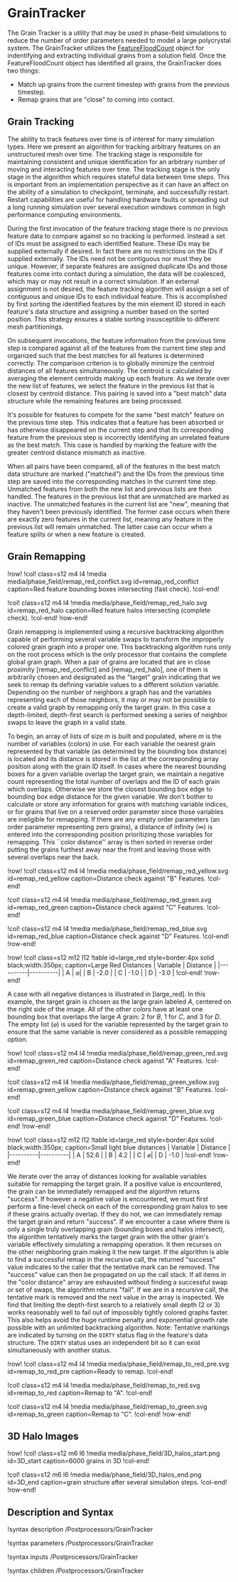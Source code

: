 # GrainTracker

The Grain Tracker is a utility that may be used in phase-field simulations to reduce the number of
order parameters needed to model a large polycrystal system. The GrainTracker utilizes the
[FeatureFloodCount](/FeatureFloodCount.md) object for indentifying and extracting individual grains
from a solution field. Once the FeatureFloodCount object has identified all grains, the GrainTracker
does two things:

- Match up grains from the current timestep with grains from the previous timestep.
- Remap grains that are "close" to coming into contact.

## Grain Tracking

The ability to track features over time is of interest for many simulation types. Here we present an
algorithm for tracking arbitrary features on an unstructured mesh over time. The tracking stage is
responsible for maintaining consistent and unique identification for an arbitrary number of moving
and interacting features over time. The tracking stage is the only stage in the algorithm which
requires stateful data between time steps. This is important from an implementation perspective as it
can have an affect on the ability of a simulation to checkpoint, terminate, and successfully
restart. Restart capabilities are useful for handling hardware faults or spreading out a long running
simulation over several execution windows common in high performance computing environments.

During the first invocation of the feature tracking stage there is no previous feature data to
compare against so no tracking is performed. Instead a set of IDs must be assigned to each identified
feature. These IDs may be supplied externally if desired. In fact there are no restrictions on the
IDs if supplied externally. The IDs need not be contiguous nor must they be unique. However, if
separate features are assigned duplicate IDs and those features come into contact during a
simulation, the data will be coalesced, which may or may not result in a correct simulation.  If an
external assignment is not desired, the feature tracking algorithm will assign a set of contiguous
and unique IDs to each individual feature. This is accomplished by first sorting the identified
features by the min element ID stored in each feature's data structure and assigning a number based
on the sorted position. This strategy ensures a stable sorting insusceptible to different mesh
partitionings.

On subsequent invocations, the feature information from the previous time step is compared against
all of the features from the current time step and organized such that the best matches for all
features is determined correctly. The comparison criterion is to globally minimize the centroid
distances of all features simultaneously. The centroid is calculated by averaging the element
centroids making up each feature. As we iterate over the new list of features, we select the feature
in the previous list that is closest by centroid distance. This pairing is saved into a "best match"
data structure while the remaining features are being processed.

It's possible for features to compete for the same "best match" feature on the previous time
step. This indicates that a feature has been absorbed or has otherwise disappeared on the current
step and that its corresponding feature from the previous step is incorrectly identifying an
unrelated feature as the best match. This case is handled by marking the feature with the greater
centroid distance mismatch as inactive.

When all pairs have been compared, all of the features in the best match data structure are marked
("matched") and the IDs from the previous time step are saved into the corresponding matches in the
current time step. Unmatched features from both the new list and previous lists are then handled.
The features in the previous list that are unmatched are marked as inactive. The unmatched features
in the current list are "new", meaning that they haven't been previously identified. The former case
occurs when there are exactly zero features in the current list, meaning any feature in the previous
list will remain unmatched. The latter case can occur when a feature splits or when a new feature is
created.


## Grain Remapping

!row!
!col! class=s12 m4 l4
!media media/phase_field/remap_red_conflict.svg
       id=remap_red_conflict
       caption=Red feature bounding boxes intersecting (fast check).
!col-end!

!col! class=s12 m4 l4
!media media/phase_field/remap_red_halo.svg
       id=remap_red_halo
       caption=Red feature halos intersecting (complete check).
!col-end!
!row-end!

Grain remapping is implemented using a recursive backtracking algorithm capable of performing several
variable swaps to transform the improperly colored grain graph into a proper one. This backtracking
algorithm runs only on the root process which is the only processor that contains the complete global
grain graph.  When a pair of grains are located that are in close proximity [remap_red_conflict] and
[remap_red_halo], one of them is arbitrarily chosen and designated as the "target" grain indicating
that we seek to remap its defining variable values to a different solution variable. Depending on the
number of neighbors a graph has and the variables representing each of those neighbors, it may or may
not be possible to create a valid graph by remapping only the target grain. In this case a
depth-limited, depth-first search is performed seeking a series of neighbor swaps to leave the graph
in a valid state.

To begin, an array of lists of size $m$ is built and populated, where $m$ is the number of variables
(colors) in use. For each variable the nearest grain represented by that variable (as determined by
the bounding box distance) is located and its distance is stored in the list at the corresponding
array position along with the grain ID itself. In cases where the nearest bounding boxes for a given
variable overlap the target grain, we maintain a negative count representing the total number of
overlaps and the ID of each grain which overlaps. Otherwise we store the closest bounding box edge to
bounding box edge distance for the given variable. We don't bother to calculate or store any
information for grains with matching variable indices, or for grains that live on a reserved order
parameter since those variables are ineligible for remapping. If there are any empty order parameters
(an order parameter representing zero grains), a distance of infinity ($\infty$) is entered into the
corresponding position prioritizing those variables for remapping. This ``color distance'' array is
then sorted in reverse order putting the grains furthest away near the front and leaving those with
several overlaps near the back.

!row!
!col! class=s12 m4 l4
!media media/phase_field/remap_red_yellow.svg
       id=remap_red_yellow
       caption=Distance check against "B" Features.
!col-end!

!col! class=s12 m4 l4
!media media/phase_field/remap_red_green.svg
       id=remap_red_green
       caption=Distance check against "C" Features.
!col-end!


!col! class=s12 m4 l4
!media media/phase_field/remap_red_blue.svg
       id=remap_red_blue
       caption=Distance check against "D" Features.
!col-end!
!row-end!

!row!
!col! class=s12 m12 l12
!table id=large_red style=border:4px solid black;width:350px; caption=Large Red Distances
| Variable | Distance |
|----------|----------|
| A        | $\varnothing$|
| B        | -2.0     |
| C        | -1.0     |
| D        | -3.0     |
!col-end!
!row-end!

A case with all negative distances is illustrated in [large_red]. In this example, the target grain
is chosen as the large grain labeled $A$, centered on the right side of the image. All of the other
colors have at least one bounding box that overlaps the large $A$ grain: 2 for $B$, 1 for $C$, and 3
for $D$.  The empty list ($\varnothing$) is used for the variable represented by the target grain to
ensure that the same variable is never considered as a possible remapping option.

!row!
!col! class=s12 m4 l4
!media media/phase_field/remap_green_red.svg
       id=remap_green_red
       caption=Distance check against "A" Features.
!col-end!

!col! class=s12 m4 l4
!media media/phase_field/remap_green_yellow.svg
       id=remap_green_yellow
       caption=Distance check against "B" Features.
!col-end!

!col! class=s12 m4 l4
!media media/phase_field/remap_green_blue.svg
       id=remap_green_blue
       caption=Distance check against "D" Features.
!col-end!
!row-end!

!row!
!col! class=s12 m12 l12
!table id=large_red style=border:4px solid black;width:350px; caption=Small light blue distances
| Variable | Distance |
|----------|----------|
| A        | 52.6     |
| B        | 4.2      |
| C        | $\varnothing$|
| D        | -1.0     |
!col-end!
!row-end!

We iterate over the array of distances looking for available variables suitable for remapping the
target grain. If a positive value is encountered, the grain can be immediately remapped and the
algorithm returns "success". If however a negative value is encountered, we must first perform a
fine-level check on each of the corresponding grain halos to see if these grains actually overlap. If
they do not, we can immediately remap the target grain and return "success". If we encounter a case
where there is only a single truly overlapping grain (bounding boxes and halos intersect), the
algorithm tentatively marks the target grain with the other grain's variable effectively simulating a
remapping operation. It then recurses on the other neighboring grain making it the new target. If the
algorithm is able to find a successful remap in the recursive call, the returned "success" value
indicates to the caller that the tentative mark can be removed. The "success" value can then be
propagated on up the call stack. If all items in the "color distance" array are exhausted without
finding a successful swap or set of swaps, the algorithm returns "fail". If we are in a recursive
call, the tentative mark is removed and the next value in the array is inspected. We find that
limiting the depth-first search to a relatively small depth (2 or 3) works reasonably well to fail
out of impossibly tightly colored graphs faster. This also helps avoid the huge runtime penalty and
exponential growth rate possible with an unlimited backtracking algorithm. Note: Tentative markings
are indicated by turning on the `DIRTY` status flag in the feature's data structure. The `DIRTY`
status uses an independent bit so it can exist simultaneously with another status.

!row!
!col! class=s12 m4 l4
!media media/phase_field/remap_to_red_pre.svg
       id=remap_to_red_pre
       caption=Ready to remap.
!col-end!

!col! class=s12 m4 l4
!media media/phase_field/remap_to_red.svg
       id=remap_to_red
       caption=Remap to "A".
!col-end!

!col! class=s12 m4 l4
!media media/phase_field/remap_to_green.svg
       id=remap_to_green
       caption=Remap to "C".
!col-end!
!row-end!

## 3D Halo Images

!row!
!col! class=s12 m6 l6
!media media/phase_field/3D_halos_start.png
       id=3D_start
       caption=6000 grains in 3D
!col-end!

!col! class=s12 m6 l6
!media media/phase_field/3D_halos_end.png
       id=3D_end
       caption=grain structure after several simulation steps.
!col-end!
!row-end!

## Description and Syntax

!syntax description /Postprocessors/GrainTracker

!syntax parameters /Postprocessors/GrainTracker

!syntax inputs /Postprocessors/GrainTracker

!syntax children /Postprocessors/GrainTracker
